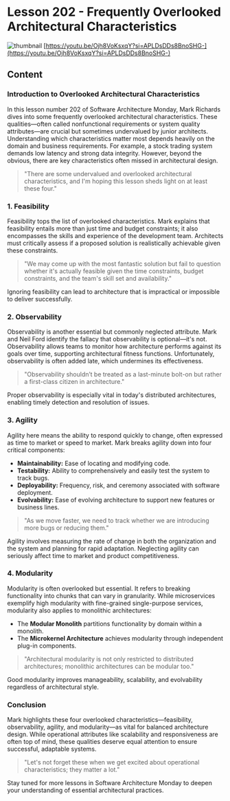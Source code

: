 # Lesson 202 - Frequently Overlooked Architectural Characteristics
![thumbnail](https://i.ytimg.com/vi/Ojh8VoKsxqY/maxresdefault.jpg)
[https://youtu.be/Ojh8VoKsxqY?si=APLDsDDs8BnoSHG-](https://youtu.be/Ojh8VoKsxqY?si=APLDsDDs8BnoSHG-)

<!--- My thoughts -->

## Content

### Introduction to Overlooked Architectural Characteristics
In this lesson number 202 of Software Architecture Monday, Mark Richards dives into some frequently overlooked architectural characteristics. These qualities—often called nonfunctional requirements or system quality attributes—are crucial but sometimes undervalued by junior architects. Understanding which characteristics matter most depends heavily on the domain and business requirements. For example, a stock trading system demands low latency and strong data integrity. However, beyond the obvious, there are key characteristics often missed in architectural design.

> "There are some undervalued and overlooked architectural characteristics, and I'm hoping this lesson sheds light on at least these four."

### 1. Feasibility
Feasibility tops the list of overlooked characteristics. Mark explains that feasibility entails more than just time and budget constraints; it also encompasses the skills and experience of the development team. Architects must critically assess if a proposed solution is realistically achievable given these constraints.

> "We may come up with the most fantastic solution but fail to question whether it's actually feasible given the time constraints, budget constraints, and the team's skill set and availability."

Ignoring feasibility can lead to architecture that is impractical or impossible to deliver successfully.

### 2. Observability
Observability is another essential but commonly neglected attribute. Mark and Neil Ford identify the fallacy that observability is optional—it's not. Observability allows teams to monitor how architecture performs against its goals over time, supporting architectural fitness functions. Unfortunately, observability is often added late, which undermines its effectiveness.

> "Observability shouldn’t be treated as a last-minute bolt-on but rather a first-class citizen in architecture."

Proper observability is especially vital in today's distributed architectures, enabling timely detection and resolution of issues.

### 3. Agility
Agility here means the ability to respond quickly to change, often expressed as time to market or speed to market. Mark breaks agility down into four critical components:
- **Maintainability:** Ease of locating and modifying code.
- **Testability:** Ability to comprehensively and easily test the system to track bugs.
- **Deployability:** Frequency, risk, and ceremony associated with software deployment.
- **Evolvability:** Ease of evolving architecture to support new features or business lines.

> "As we move faster, we need to track whether we are introducing more bugs or reducing them."

Agility involves measuring the rate of change in both the organization and the system and planning for rapid adaptation. Neglecting agility can seriously affect time to market and product competitiveness.

### 4. Modularity
Modularity is often overlooked but essential. It refers to breaking functionality into chunks that can vary in granularity. While microservices exemplify high modularity with fine-grained single-purpose services, modularity also applies to monolithic architectures:
- The **Modular Monolith** partitions functionality by domain within a monolith.
- The **Microkernel Architecture** achieves modularity through independent plug-in components.

> "Architectural modularity is not only restricted to distributed architectures; monolithic architectures can be modular too."

Good modularity improves manageability, scalability, and evolvability regardless of architectural style.

### Conclusion
Mark highlights these four overlooked characteristics—feasibility, observability, agility, and modularity—as vital for balanced architecture design. While operational attributes like scalability and responsiveness are often top of mind, these qualities deserve equal attention to ensure successful, adaptable systems.

> "Let's not forget these when we get excited about operational characteristics; they matter a lot."

Stay tuned for more lessons in Software Architecture Monday to deepen your understanding of essential architectural practices.
